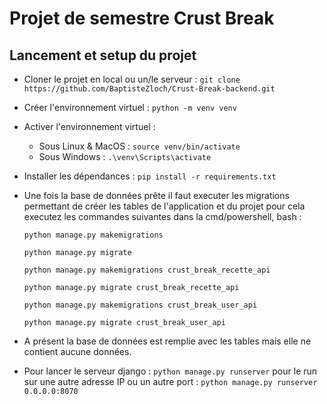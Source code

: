 # Projet de semestre Crust Break

## Lancement et setup du projet
- Cloner le projet en local ou un/le serveur : `git clone https://github.com/BaptisteZloch/Crust-Break-backend.git`
- Créer l'environnement virtuel : `python -m venv venv`
- Activer l'environnement virtuel :
  - Sous Linux & MacOS : `source venv/bin/activate`
  - Sous Windows : `.\venv\Scripts\activate`
- Installer les dépendances : `pip install -r requirements.txt`
- Une fois la base de données prête il faut executer les migrations permettant de créer les tables de l'application et du projet pour cela executez les commandes suivantes dans la cmd/powershell, bash :
  
    `python manage.py makemigrations`

    `python manage.py migrate`

    `python manage.py makemigrations crust_break_recette_api`

    `python manage.py migrate crust_break_recette_api`

    `python manage.py makemigrations crust_break_user_api`

    `python manage.py migrate crust_break_user_api`

- A présent la base de données est remplie avec les tables mais elle ne contient aucune données.
- Pour lancer le serveur django : `python manage.py runserver` pour le run sur une autre adresse IP ou un autre port : `python manage.py runserver 0.0.0.0:8070`